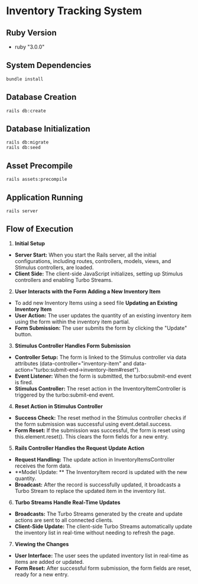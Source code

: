 # Inventory Tracking System

## Ruby Version
- ruby "3.0.0"

## System Dependencies
```
bundle install
```

## Database Creation
```
rails db:create
```
## Database Initialization
```
rails db:migrate
rails db:seed
```
## Asset Precompile
```
rails assets:precompile
```
## Application Running
```
rails server
```


## Flow of Execution
1. **Initial Setup**
  + **Server Start:** When you start the Rails server, all the initial configurations, including routes, controllers, models, views, and Stimulus controllers, are loaded.
  + **Client Side:** The client-side JavaScript initializes, setting up Stimulus controllers and enabling Turbo Streams.
2. **User Interacts with the Form**
**Adding a New Inventory Item**
  + To add new Inventory Items using a seed file
**Updating an Existing Inventory Item**
  + **User Action:** The user updates the quantity of an existing inventory item using the form within the inventory item partial.
  + **Form Submission:** The user submits the form by clicking the "Update" button.
3. **Stimulus Controller Handles Form Submission**
  + **Controller Setup:** The form is linked to the Stimulus controller via data attributes (data-controller="inventory-item" and data-action="turbo:submit-end->inventory-item#reset").
  + **Event Listener:** When the form is submitted, the turbo:submit-end event is fired.
  + **Stimulus Controller:** The reset action in the InventoryItemController is triggered by the turbo:submit-end event.
4. **Reset Action in Stimulus Controller**
  + **Success Check:** The reset method in the Stimulus controller checks if the form submission was successful using event.detail.success.
  + **Form Reset:** If the submission was successful, the form is reset using this.element.reset(). This clears the form fields for a new entry.
5. **Rails Controller Handles the Request**
**Update Action**
  + **Request Handling:** The update action in InventoryItemsController receives the form data.
  + **Model Update: ** The InventoryItem record is updated with the new quantity.
  + **Broadcast:** After the record is successfully updated, it broadcasts a Turbo Stream to replace the updated item in the inventory list.
6. **Turbo Streams Handle Real-Time Updates**
  + **Broadcasts:** The Turbo Streams generated by the create and update actions are sent to all connected clients.
  + **Client-Side Update:** The client-side Turbo Streams automatically update the inventory list in real-time without needing to refresh the page.
7. **Viewing the Changes**
  + **User Interface:** The user sees the updated inventory list in real-time as items are added or updated.
  + **Form Reset:** After successful form submission, the form fields are reset, ready for a new entry.
